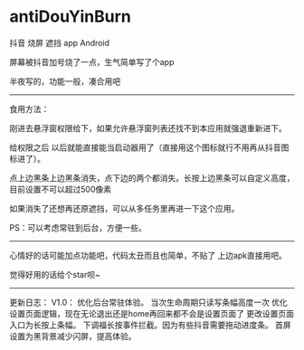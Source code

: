 # antiDouYinBurn

抖音 烧屏 遮挡 app Android

屏幕被抖音加号烧了一点，生气简单写了个app

半夜写的，功能一般，凑合用吧

---------------

食用方法：

刚进去悬浮窗权限给下，如果允许悬浮窗列表还找不到本应用就强退重新进下。

给权限之后 以后就能直接能当启动器用了（直接用这个图标就行不用再从抖音图标进了）。

点上边黑条上边黑条消失，点下边的两个都消失。长按上边黑条可以自定义高度，目前设置不可以超过500像素

如果消失了还想再还原遮挡，可以从多任务里再进一下这个应用。

PS：可以考虑常驻到后台，方便一些。

---------------

心情好的话可能加点功能吧，代码太丑而且也简单，不贴了 上边apk直接用吧。

觉得好用的话给个star呗~

-----------------
更新日志：
V1.0：
优化后台常驻体验。
当次生命周期只读写条幅高度一次
优化设置页面逻辑，现在无论退出还是home再回来都不会是设置页面了
更改设置页面入口为长按上条幅。
下调福长按事件拦截。因为有些抖音需要拖动进度条。
首屏设置为黑背景减少闪屏，提高体验。
